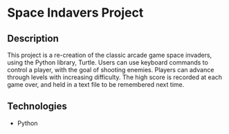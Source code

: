 # Space Indavers Project

## Description

This project is a re-creation of the classic arcade game space invaders, using the Python library, Turtle.
Users can use keyboard commands to control a player, with the goal of shooting enemies. Players can advance through levels with increasing difficulty. 
The high score is recorded at each game over, and held in a text file to be remembered next time.

## Technologies

* Python

